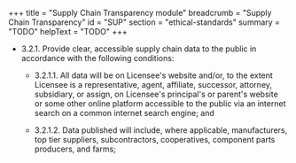 +++
title = "Supply Chain Transparency module"
breadcrumb = "Supply Chain Transparency"
id = "SUP"
section = "ethical-standards"
summary = "TODO"
helpText = "TODO"
+++

- 3.2.1. Provide clear, accessible supply chain data to the public in accordance with the following conditions:

  - 3.2.1.1.  All data will be on Licensee's website and/or, to the extent Licensee is a representative, agent, affiliate, successor, attorney, subsidiary, or assign, on Licensee's principal's or parent's website or some other online platform accessible to the public via an internet search on a common internet search engine; and

  - 3.2.1.2.  Data published will include, where applicable, manufacturers, top tier suppliers, subcontractors, cooperatives, component parts producers, and farms;
